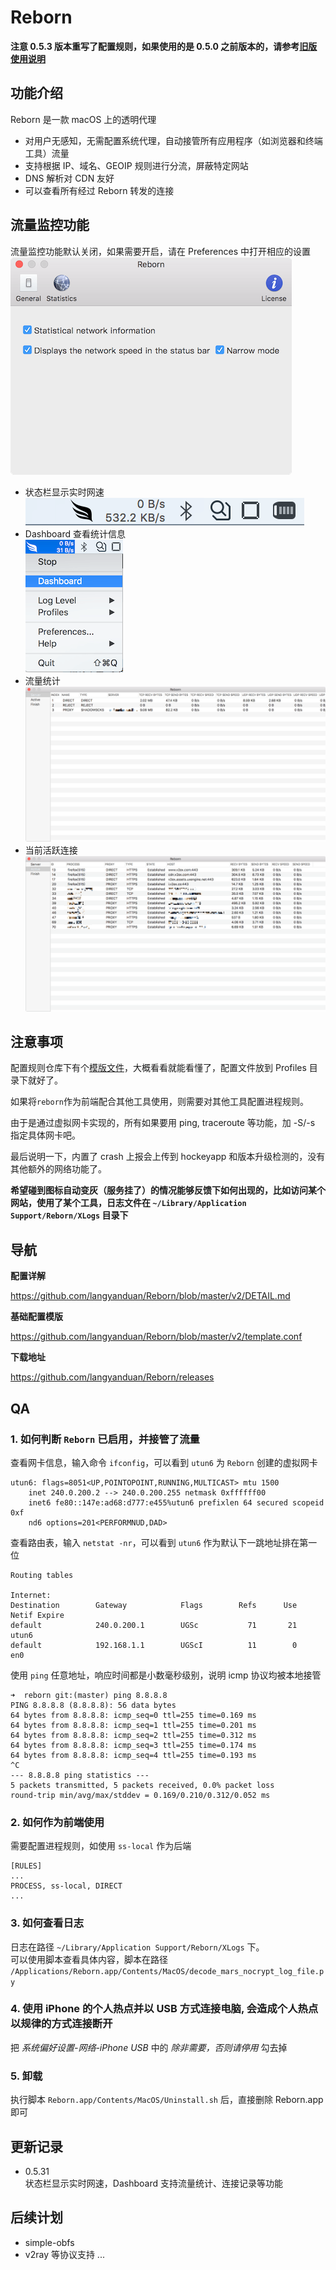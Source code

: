 # Reborn

**注意 0.5.3 版本重写了配置规则，如果使用的是 0.5.0 之前版本的，请参考[旧版使用说明](./discarded/v1/README.md)**
## 功能介绍

Reborn 是一款 macOS 上的透明代理

* 对用户无感知，无需配置系统代理，自动接管所有应用程序（如浏览器和终端工具）流量
* 支持根据 IP、域名、GEOIP 规则进行分流，屏蔽特定网站
* DNS 解析对 CDN 友好
* 可以查看所有经过 Reborn 转发的连接


## 流量监控功能

流量监控功能默认关闭，如果需要开启，请在 Preferences 中打开相应的设置  
![perferences](./image/5.png)

* 状态栏显示实时网速  
![statusbar](./image/1.png)
* Dashboard 查看统计信息  
![server](./image/2.png)
* 流量统计  
![server](./image/4.png)
* 当前活跃连接  
![active](./image/3.png)


## 注意事项

配置规则仓库下有个[模版文件](./v2/template.conf)，大概看看就能看懂了，配置文件放到 Profiles 目录下就好了。

如果将`reborn`作为前端配合其他工具使用，则需要对其他工具配置进程规则。

由于是通过虚拟网卡实现的，所有如果要用 ping, traceroute 等功能，加 -S/-s 指定具体网卡吧。

最后说明一下，内置了 crash 上报会上传到 hockeyapp 和版本升级检测的，没有其他额外的网络功能了。


**希望碰到图标自动变灰（服务挂了）的情况能够反馈下如何出现的，比如访问某个网站，使用了某个工具，日志文件在 `~/Library/Application Support/Reborn/XLogs` 目录下**

## 导航

**配置详解**

https://github.com/langyanduan/Reborn/blob/master/v2/DETAIL.md


**基础配置模版**

https://github.com/langyanduan/Reborn/blob/master/v2/template.conf


**下载地址**

https://github.com/langyanduan/Reborn/releases


## QA

### 1. 如何判断 `Reborn` 已启用，并接管了流量

查看网卡信息，输入命令 `ifconfig`，可以看到 `utun6` 为 `Reborn` 创建的虚拟网卡

```  
utun6: flags=8051<UP,POINTOPOINT,RUNNING,MULTICAST> mtu 1500
    inet 240.0.200.2 --> 240.0.200.255 netmask 0xffffff00
    inet6 fe80::147e:ad68:d777:e455%utun6 prefixlen 64 secured scopeid 0xf
    nd6 options=201<PERFORMNUD,DAD>
```


查看路由表，输入 `netstat -nr`，可以看到 `utun6` 作为默认下一跳地址排在第一位

```
Routing tables

Internet:
Destination        Gateway            Flags        Refs      Use   Netif Expire
default            240.0.200.1        UGSc           71       21   utun6
default            192.168.1.1        UGScI          11        0     en0
```

使用 `ping` 任意地址，响应时间都是小数毫秒级别，说明 icmp 协议均被本地接管

```
➜  reborn git:(master) ping 8.8.8.8
PING 8.8.8.8 (8.8.8.8): 56 data bytes
64 bytes from 8.8.8.8: icmp_seq=0 ttl=255 time=0.169 ms
64 bytes from 8.8.8.8: icmp_seq=1 ttl=255 time=0.201 ms
64 bytes from 8.8.8.8: icmp_seq=2 ttl=255 time=0.312 ms
64 bytes from 8.8.8.8: icmp_seq=3 ttl=255 time=0.174 ms
64 bytes from 8.8.8.8: icmp_seq=4 ttl=255 time=0.193 ms
^C
--- 8.8.8.8 ping statistics ---
5 packets transmitted, 5 packets received, 0.0% packet loss
round-trip min/avg/max/stddev = 0.169/0.210/0.312/0.052 ms
```

### 2. 如何作为前端使用

需要配置进程规则，如使用 `ss-local` 作为后端

```
[RULES]
...
PROCESS, ss-local, DIRECT
...
```

### 3. 如何查看日志

日志在路径 `~/Library/Application Support/Reborn/XLogs` 下。  
可以使用脚本查看具体内容，脚本在路径 `/Applications/Reborn.app/Contents/MacOS/decode_mars_nocrypt_log_file.py`

### 4. 使用 iPhone 的个人热点并以 USB 方式连接电脑, 会造成个人热点以规律的方式连接断开

把 *系统偏好设置-网络-iPhone USB* 中的 *除非需要，否则请停用* 勾去掉

### 5. 卸载

执行脚本 `Reborn.app/Contents/MacOS/Uninstall.sh` 后，直接删除 Reborn.app 即可

## 更新记录
* 0.5.31  
状态栏显示实时网速，Dashboard 支持流量统计、连接记录等功能

## 后续计划

* simple-obfs  
* v2ray 等协议支持
...
